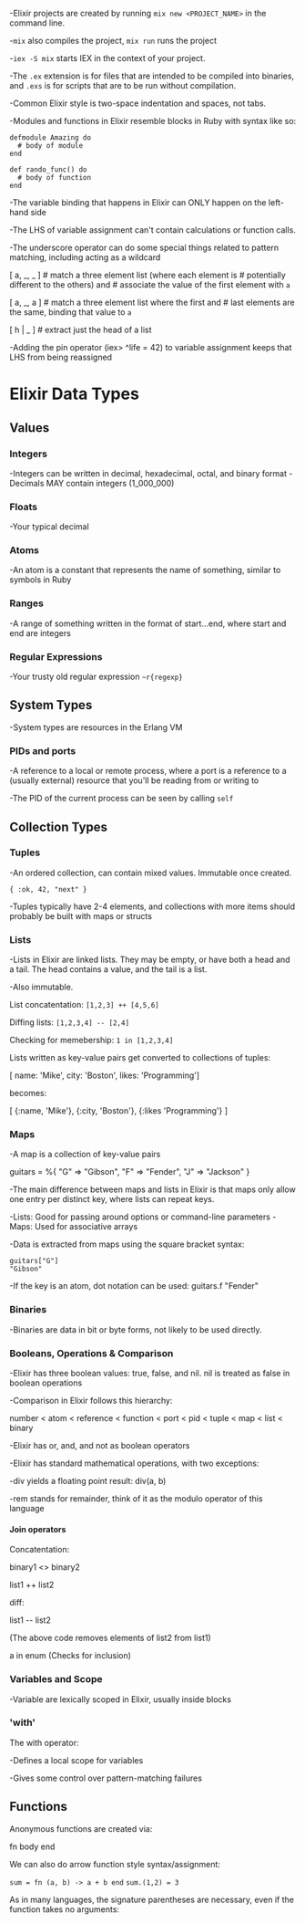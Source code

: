 -Elixir projects are created by running `mix new <PROJECT_NAME>` in the command line.

-`mix` also compiles the project, `mix run` runs the project

-`iex -S mix` starts IEX in the context of your project.

-The `.ex` extension is for files that are intended to be compiled into binaries, and `.exs` is for scripts that are to be run without compilation.

-Common Elixir style is two-space indentation and spaces, not tabs.

-Modules and functions in Elixir resemble blocks in Ruby with syntax like so:

```
defmodule Amazing do
  # body of module
end

def rando_func() do
  # body of function
end
```

-The variable binding that happens in Elixir can ONLY happen on the left-hand side

-The LHS of variable assignment can't contain calculations or function calls.

-The underscore operator can do some special things related to pattern matching, including acting as a wildcard

[ a, _, _ ] # match a three element list (where each element is # potentially different to the others) and # associate the value of the first element with `a`

[ a, _, a ] # match a three element list where the first and # last elements are the same, binding that value to `a`

[ h | _ ] # extract just the head of a list

-Adding the pin operator (iex> ^life = 42) to variable assignment keeps that LHS from being reassigned

# Elixir Data Types

## Values

### Integers

-Integers can be written in decimal, hexadecimal, octal, and binary format
-Decimals MAY contain integers (1_000_000)

### Floats

-Your typical decimal

### Atoms

-An atom is a constant that represents the name of something, similar to symbols in Ruby

### Ranges

-A range of something written in the format of start...end, where start and end are integers

### Regular Expressions

-Your trusty old regular expression
`~r{regexp}`

## System Types

-System types are resources in the Erlang VM

### PIDs and ports

-A reference to a local or remote process, where a port is a reference to a (usually external) resource that
you'll be reading from or writing to

-The PID of the current process can be seen by calling `self`

## Collection Types

### Tuples

-An ordered collection, can contain mixed values. Immutable once created.

`{ :ok, 42, "next" }`

-Tuples typically have 2-4 elements, and collections with more items should probably be built with maps or structs

### Lists

-Lists in Elixir are linked lists. They may be empty, or have both a head and a tail. The head contains a value, and the tail is a list.

-Also immutable.

List concatentation: `[1,2,3] ++ [4,5,6]`

Diffing lists: `[1,2,3,4] -- [2,4]`

Checking for memebership: `1 in [1,2,3,4]`

Lists written as key-value pairs get converted to collections of tuples:

[ name: 'Mike', city: 'Boston', likes: 'Programming']

becomes:

[ {:name, 'Mike'}, {:city, 'Boston'}, {:likes 'Programming'} ]

### Maps

-A map is a collection of key-value pairs

guitars = %{ "G" => "Gibson", "F" => "Fender", "J" => "Jackson" }

-The main difference between maps and lists in Elixir is that maps only allow one entry per distinct key, where lists can repeat keys.

-Lists: Good for passing around options or command-line parameters
-Maps: Used for associative arrays

-Data is extracted from maps using the square bracket syntax:

```
guitars["G"]
"Gibson"
```

-If the key is an atom, dot notation can be used:
guitars.f
"Fender"

### Binaries

-Binaries are data in bit or byte forms, not likely to be used directly.

### Booleans, Operations & Comparison

-Elixir has three boolean values: true, false, and nil. nil is treated as false in boolean operations

-Comparison in Elixir follows this hierarchy:

number < atom < reference < function < port < pid < tuple < map < list < binary 

-Elixir has or, and, and not as boolean operators

-Elixir has standard mathematical operations, with two exceptions:

  -div yields a floating point result: div(a, b)

  -rem stands for remainder, think of it as the modulo operator of this language


#### Join operators

Concatentation:

binary1 <> binary2

list1 ++ list2

diff: 

list1 -- list2

(The above code removes elements of list2 from list1)

a in enum (Checks for inclusion)

### Variables and Scope

-Variable are lexically scoped in Elixir, usually inside blocks

### 'with'

The with operator:

  -Defines a local scope for variables

  -Gives some control over pattern-matching failures

## Functions

Anonymous functions are created via:

fn
 body
end 

We can also do arrow function style syntax/assignment:

`sum = fn (a, b) -> a + b end`
`sum.(1,2) = 3`

As in many languages, the signature parentheses are necessary, even if the function takes no arguments:




